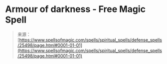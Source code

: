 <!--yml
category: 未分类
date: 2024-06-12 19:12:28
-->

# Armour of darkness - Free Magic Spell

> 来源：[https://www.spellsofmagic.com/spells/spiritual_spells/defense_spells/25498/page.html#0001-01-01](https://www.spellsofmagic.com/spells/spiritual_spells/defense_spells/25498/page.html#0001-01-01)